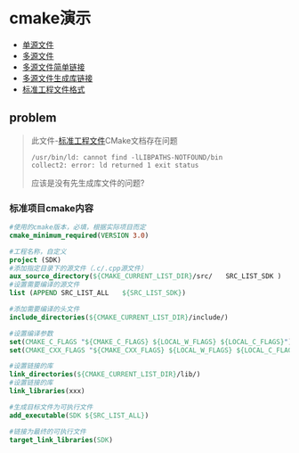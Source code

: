 # cmake演示

- [单源文件](./single_source_file/)  
- [多源文件](./more_source_file/)  
- [多源文件简单链接](./more_lib_src_1/)  
- [多源文件生成库链接](./more_lib_src_2/)  
- [标准工程文件格式](./standerd_form/)  

## problem
> 此文件-[标准工程文件](./standerd_form/)CMake文档存在问题  
> ```
> /usr/bin/ld: cannot find -lLIBPATHS-NOTFOUND/bin  
> collect2: error: ld returned 1 exit status
> ```
> 应该是没有先生成库文件的问题?

### 标准项目cmake内容
```cmake
#使用的cmake版本，必填，根据实际项目而定
cmake_minimum_required(VERSION 3.0)

#工程名称，自定义
project (SDK)
#添加指定目录下的源文件（.c/.cpp源文件）
aux_source_directory(${CMAKE_CURRENT_LIST_DIR}/src/　　SRC_LIST_SDK )
#设置需要编译的源文件
list (APPEND SRC_LIST_ALL　　${SRC_LIST_SDK})

#添加需要编译的头文件
include_directories(${CMAKE_CURRENT_LIST_DIR}/include/)

#设置编译参数
set(CMAKE_C_FLAGS "${CMAKE_C_FLAGS} ${LOCAL_W_FLAGS} ${LOCAL_C_FLAGS}")
set(CMAKE_CXX_FLAGS "${CMAKE_CXX_FLAGS} ${LOCAL_W_FLAGS} ${LOCAL_C_FLAGS} -std=c++14 ")

#设置链接的库
link_directories(${CMAKE_CURRENT_LIST_DIR}/lib/)
#设置链接的库
link_libraries(xxx)

#生成目标文件为可执行文件
add_executable(SDK ${SRC_LIST_ALL})

#链接为最终的可执行文件
target_link_libraries(SDK)
```
